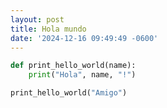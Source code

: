 ```yaml
---
layout: post
title: Hola mundo
date: '2024-12-16 09:49:49 -0600'
---
```


```python 
def print_hello_world(name):
    print("Hola", name, "!")

print_hello_world("Amigo")
```
